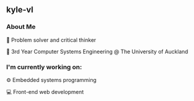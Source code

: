 ## kyle-vl

### About Me
🌱 Problem solver and critical thinker

🏫 3rd Year Computer Systems Engineering @ The University of Auckland

### I'm currently working on:

⚙️ Embedded systems programming

💻 Front-end web development

<!--
**kyle-vl/kyle-vl** is a ✨ _special_ ✨ repository because its `README.md` (this file) appears on your GitHub profile.

Here are some ideas to get you started:

- 🔭 I’m currently working on ...
- 🌱 I’m currently learning ...
- 👯 I’m looking to collaborate on ...
- 🤔 I’m looking for help with ...
- 💬 Ask me about ...
- 📫 How to reach me: ...
- 😄 Pronouns: ...
- ⚡ Fun fact: ...
-->
